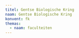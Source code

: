 ```yaml
---
titel: Gentse Biologische Kring
naam: Gentse Biologische Kring
konvent: fk
themas:
  - naam: faculteiten
---
```


